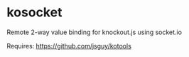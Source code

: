 kosocket
========

Remote 2-way value binding for knockout.js using socket.io

Requires: https://github.com/jsguy/kotools
